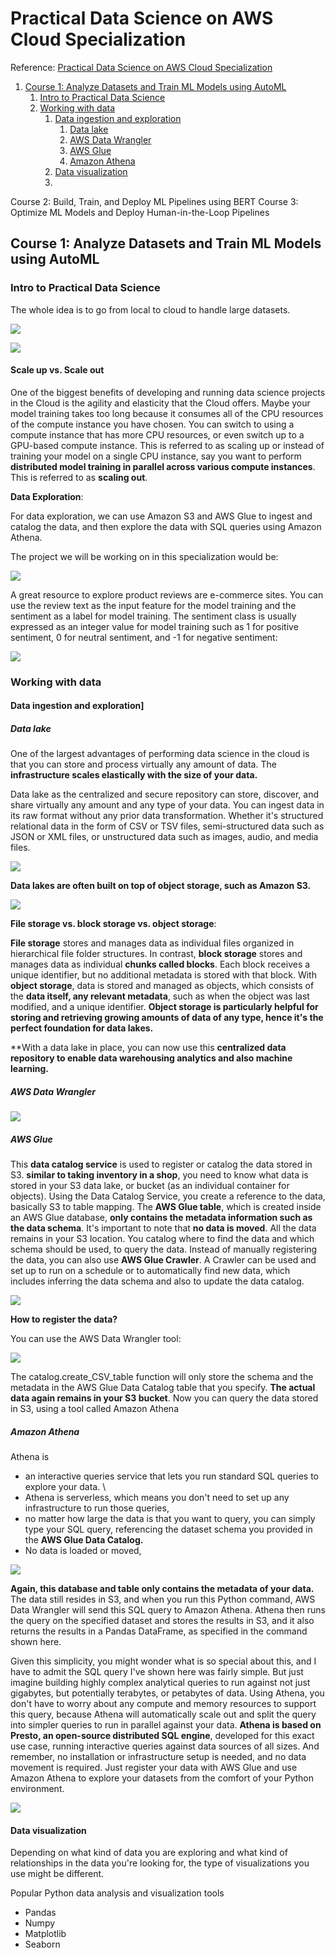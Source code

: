 # Practical Data Science on AWS Cloud Specialization

Reference: <a href="https://www.deeplearning.ai/courses/practical-data-science-specialization/">Practical Data Science on AWS Cloud Specialization</a>

1. [Course 1: Analyze Datasets and Train ML Models using AutoML](#1)
   1. [Intro to Practical Data Science](#2)
   2. [Working with data](#3)
      1. [Data ingestion and exploration](#4)
         1. [Data lake](#5)
         2. [AWS Data Wrangler](#6)
         3. [AWS Glue](#7)
         4. [Amazon Athena](#8)
      2. [Data visualization](#9)
      3. 
Course 2: Build, Train, and Deploy ML Pipelines using BERT
Course 3: Optimize ML Models and Deploy Human-in-the-Loop Pipelines

<a name="1"></a>
## Course 1: Analyze Datasets and Train ML Models using AutoML

<a name="2"></a>
### Intro to Practical Data Science

The whole idea is to go from local to cloud to handle large datasets. 

![](https://github.com/DanialArab/images/blob/main/Practical-DS-with-AWS/overview.PNG)

![](https://github.com/DanialArab/images/blob/main/Practical-DS-with-AWS/ML-Workflow.PNG)

#### Scale up vs. Scale out 

One of the biggest benefits of developing and running data science projects in the Cloud is the agility and elasticity that the Cloud offers. Maybe your model training takes too long because it consumes all of the CPU resources of the compute instance you have chosen. You can switch to using a compute instance that has more CPU resources, or even switch up to a GPU-based compute instance. This is referred to as scaling up or instead of training your model on a single CPU instance, say you want to perform **distributed model training in parallel across various compute instances**. This is referred to as **scaling out**. 

**Data Exploration**: 

For data exploration, we can use Amazon S3 and AWS Glue to ingest and catalog the data, and then explore the data with SQL queries using Amazon Athena.

The project we will be working on in this specialization would be:

![](https://github.com/DanialArab/images/blob/main/Practical-DS-with-AWS/project.PNG)

 A great resource to explore product reviews are e-commerce sites. You can use the review text as the input feature for the model training and the sentiment as a label for model training. The sentiment class is usually expressed as an integer value for model training such as 1 for positive sentiment, 0 for neutral sentiment, and -1 for negative sentiment:
 
![](https://github.com/DanialArab/images/blob/main/Practical-DS-with-AWS/product-review.PNG)

<a name="3"></a>
### Working with data

<a name="4"></a>
#### Data ingestion and exploration]

<a name="5"></a>
##### Data lake

One of the largest advantages of performing data science in the cloud is that you can store and process virtually any amount of data. The **infrastructure scales elastically with the size of your data.**

Data lake as the centralized and secure repository can store, discover, and share virtually any amount and any type of your data. You can ingest data in its raw format without any prior data transformation. Whether it's structured relational data in the form of CSV or TSV files, semi-structured data such as JSON or XML files, or unstructured data such as images, audio, and media files. 

![](https://github.com/DanialArab/images/blob/main/Practical-DS-with-AWS/data%20lakes.PNG)

**Data lakes are often built on top of object storage, such as Amazon S3.** 

![](https://github.com/DanialArab/images/blob/main/Practical-DS-with-AWS/data%20lakes%20on%20S3.PNG)

**File storage vs. block storage vs. object storage**: 

**File storage** stores and manages data as individual files organized in hierarchical file folder structures. In contrast, **block storage** stores and manages data as individual **chunks called blocks**. Each block receives a unique identifier, but no additional metadata is stored with that block. With **object storage**, data is stored and managed as objects, which consists of the **data itself, any relevant metadata**, such as when the object was last modified, and a unique identifier. **Object storage is particularly helpful for storing and retrieving growing amounts of data of any type, hence it's the perfect foundation for data lakes.**

**With a data lake in place, you can now use this **centralized data repository to enable data warehousing analytics and also machine learning.**

<a name="6"></a>
##### AWS Data Wrangler 

![](https://github.com/DanialArab/images/blob/main/Practical-DS-with-AWS/wrangler.PNG)

<a name="7"></a>
##### AWS Glue

This **data catalog service** is used to register or catalog the data stored in S3. **similar to taking inventory in a shop**, you need to know what data is stored in your S3 data lake, or bucket (as an individual container for objects). Using the Data Catalog Service, you create a reference to the data, basically S3 to table mapping. The **AWS Glue table**, which is created inside an AWS Glue database, **only contains the metadata information such as the data schema**. It's important to note that **no data is moved**. All the data remains in your S3 location. You catalog where to find the data and which schema should be used, to query the data. Instead of manually registering the data, you can also use **AWS Glue Crawler**. A Crawler can be used and set up to run on a schedule or to automatically find new data, which includes inferring the data schema and also to update the data catalog. 

![](https://github.com/DanialArab/images/blob/main/Practical-DS-with-AWS/register%20data%20with%20glue.PNG)

**How to register the data?**

You can use the AWS Data Wrangler tool:

![](https://github.com/DanialArab/images/blob/main/Practical-DS-with-AWS/register%20data%20with%20glue%202.PNG)

The catalog.create_CSV_table function will only store the schema and the metadata in the AWS Glue Data Catalog table that you specify. **The actual data again remains in your S3 bucket**. Now you can query the data stored in S3, using a tool called Amazon Athena

<a name="8"></a>
##### Amazon Athena 

Athena is 
+ an interactive queries service that lets you run standard SQL queries to explore your data. \
+ Athena is serverless, which means you don't need to set up any infrastructure to run those queries,
+ no matter how large the data is that you want to query, you can simply type your SQL query, referencing the dataset schema you provided in the **AWS Glue Data Catalog.**
+ No data is loaded or moved, 

![](https://github.com/DanialArab/images/blob/main/Practical-DS-with-AWS/quering%20the%20data.PNG) 

**Again, this database and table only contains the metadata of your data.** The data still resides in S3, and when you run this Python command, AWS Data Wrangler will send this SQL query to Amazon Athena. Athena then runs the query on the specified dataset and stores the results in S3, and it also returns the results in a Pandas DataFrame, as specified in the command shown here.

Given this simplicity, you might wonder what is so special about this, and I have to admit the SQL query I've shown here was fairly simple. But just imagine building highly complex analytical queries to run against not just gigabytes, but potentially terabytes, or petabytes of data. Using Athena, you don't have to worry about any compute and memory resources to support this query, because Athena will automatically scale out and split the query into simpler queries to run in parallel against your data. **Athena is based on Presto, an open-source distributed SQL engine**, developed for this exact use case, running interactive queries against data sources of all sizes. And remember, no installation or infrastructure setup is needed, and no data movement is required. Just register your data with AWS Glue and use Amazon Athena to explore your datasets from the comfort of your Python environment.

![](https://github.com/DanialArab/images/blob/main/Practical-DS-with-AWS/quering%20the%20data%202.PNG)

<a name="9"></a>
#### Data visualization 

Depending on what kind of data you are exploring and what kind of relationships in the data you're looking for, the type of visualizations you use might be different.

Popular Python data analysis and visualization tools
+ Pandas
+ Numpy
+ Matplotlib
+ Seaborn 

